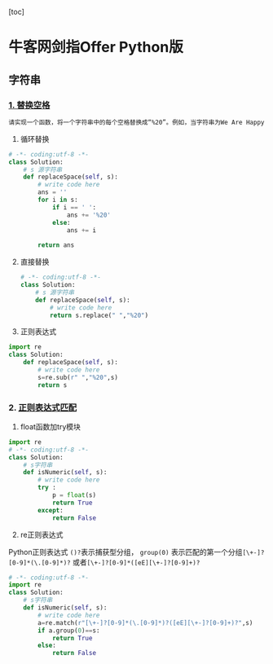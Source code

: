 [toc]

# 牛客网剑指Offer Python版



## 字符串

### [1.  替换空格](https://www.nowcoder.com/practice/4060ac7e3e404ad1a894ef3e17650423?tpId=13&tqId=11155&tPage=1&rp=1&ru=/ta/coding-interviews&qru=/ta/coding-interviews/question-ranking)

```txt
请实现一个函数，将一个字符串中的每个空格替换成“%20”。例如，当字符串为We Are Happy.则经过替换之后的字符串为We%20Are%20Happy。
```

1. 循环替换

```python
# -*- coding:utf-8 -*-
class Solution:
    # s 源字符串
    def replaceSpace(self, s):
        # write code here
        ans = ''
        for i in s:
            if i == ' ':
                ans += '%20'
            else:
                ans += i
                
        return ans
```

2. 直接替换

   ```python
   # -*- coding:utf-8 -*-
   class Solution:
       # s 源字符串
       def replaceSpace(self, s):
           # write code here
           return s.replace(" ","%20")
   ```

   

3. 正则表达式

```python
import re
class Solution:
    def replaceSpace(self, s):
        # write code here
        s=re.sub(r" ","%20",s)
        return s
```

### 2. [正则表达式匹配](https://www.nowcoder.com/practice/45327ae22b7b413ea21df13ee7d6429c?tpId=13&tqId=11205&tPage=1&rp=1&ru=/ta/coding-interviews&qru=/ta/coding-interviews/question-ranking)

1. float函数加try模块

```python
import re
# -*- coding:utf-8 -*-
class Solution:
    # s字符串
    def isNumeric(self, s):
        # write code here
        try :
            p = float(s)
            return True
        except:
            return False
```

2. re正则表达式

Python正则表达式 `()?`表示捕获型分组， `group(0)` 表示匹配的第一个分组`[\+-]?[0-9]*(\.[0-9]*)?` 或者`[\+-]?[0-9]*([eE][\+-]?[0-9]+)?`

```python
# -*- coding:utf-8 -*-
import re
class Solution:
    # s字符串
    def isNumeric(self, s):
        # write code here
        a=re.match(r"[\+-]?[0-9]*(\.[0-9]*)?([eE][\+-]?[0-9]+)?",s)
        if a.group(0)==s:
            return True
        else:
            return False
```

